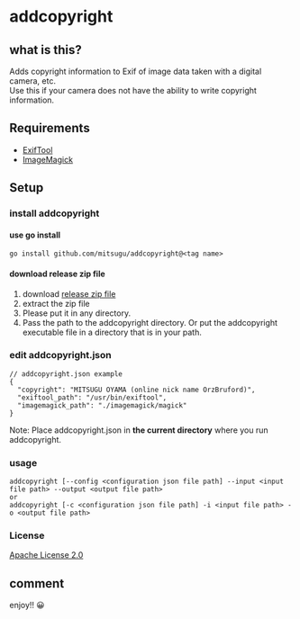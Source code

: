 # addcopyright
## what is this?
  Adds copyright information to Exif of image data taken with a digital camera, etc.  
  Use this if your camera does not have the ability to write copyright information.

## Requirements
  * [ExifTool](https://exiftool.org/)
  * [ImageMagick](https://imagemagick.org/)

## Setup
### install addcopyright
#### use go install
```
go install github.com/mitsugu/addcopyright@<tag name>
```
#### download release zip file
1. download [release zip file](https://github.com/mitsugu/addcopyright/releases)
2. extract the zip file
3. Please put it in any directory.
4. Pass the path to the addcopyright directory. Or put the addcopyright executable file in a directory that is in your path.

### edit addcopyright.json
```
// addcopyright.json example
{
  "copyright": "MITSUGU OYAMA (online nick name OrzBruford)",
  "exiftool_path": "/usr/bin/exiftool",
  "imagemagick_path": "./imagemagick/magick"
}
```
  Note: Place addcopyright.json in **the current directory** where you run addcopyright.

### usage
```
addcopyright [--config <configuration json file path] --input <input file path> --output <output file path>
or
addcopyright [-c <configuration json file path] -i <input file path> -o <output file path>
```
### License
[Apache License 2.0](LICENSE.en.txt)


## comment
enjoy!! 😀
